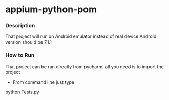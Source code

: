 # appium-python-pom

### Description

That project will run on Android emulator instead of real device
Android version should be 7.1.1

### How to Run
That project can be ran directly from pycharm, all you need is to import the project

* From command line just type

python Tests.py